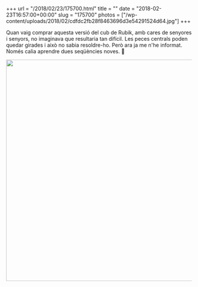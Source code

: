 +++
url = "/2018/02/23/175700.html"
title = ""
date = "2018-02-23T16:57:00+00:00"
slug = "175700"
photos = ["/wp-content/uploads/2018/02/cdfdc2fb28f8463696d3e54291524d64.jpg"]
+++

Quan vaig comprar aquesta versió del cub de Rubik, amb cares de senyores i senyors, no imaginava que resultaria tan difícil. Les peces centrals poden quedar girades i això no sabia resoldre-ho. Però ara ja me n'he informat. Només calia aprendre dues seqüències noves. 🙂

<img src="/wp-content/uploads/2018/02/cdfdc2fb28f8463696d3e54291524d64.jpg" height="600" width="600"></p>

